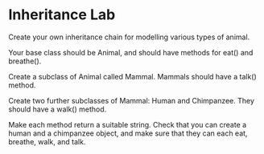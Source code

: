 # Inheritance Lab

Create your own inheritance chain for modelling various types of animal.

Your base class should be Animal, and should have methods for eat() and breathe().

Create a subclass of Animal called Mammal. Mammals should have a talk() method.

Create two further subclasses of Mammal: Human and Chimpanzee. They should have a walk() method.

Make each method return a suitable string. Check that you can create a human and a chimpanzee object, and make sure that they can each eat, breathe, walk, and talk.
